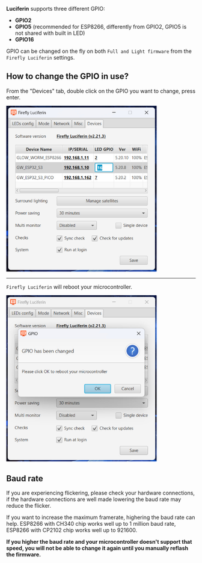 **Luciferin** supports three different GPIO:
- **GPIO2**
- **GPIO5** (recommended for ESP8266, differently from GPIO2, GPIO5 is not shared with built in LED)
- **GPIO16** 

GPIO can be changed on the fly on both `Full and Light firmware` from the `Firefly Luciferin` settings.

## How to change the GPIO in use?

From the "Devices" tab, double click on the GPIO you want to change, press enter.  
  
<img width="400" src="https://github.com/sblantipodi/firefly_luciferin/blob/master/data/img/gpio1.jpg?raw=true">  
  
---
`Firefly Luciferin` will reboot your microcontroller.  
  
<img width="400" src="https://github.com/sblantipodi/firefly_luciferin/blob/master/data/img/gpio2.jpg?raw=true">  


## Baud rate

If you are experiencing flickering, please check your hardware connections, if the hardware connections are well made lowering the baud rate may reduce the flicker.

If you want to increase the maximum framerate, highering the baud rate can help. 
ESP8266 with CH340 chip works well up to 1 million baud rate, ESP8266 with CP2102 chip works well up to 921600.

**If you higher the baud rate and your microcontroller doesn't support that speed, you will not be able to change it again until you manually reflash the firmware.**

			
